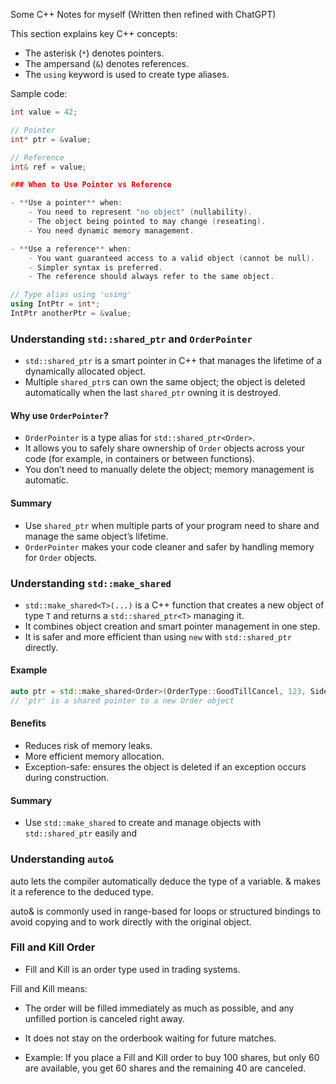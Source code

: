 
Some C++ Notes for myself (Written then refined with ChatGPT)

This section explains key C++ concepts:
- The asterisk (`*`) denotes pointers.
- The ampersand (`&`) denotes references.
- The `using` keyword is used to create type aliases.

Sample code:

```cpp
int value = 42;

// Pointer
int* ptr = &value;

// Reference
int& ref = value;

### When to Use Pointer vs Reference

- **Use a pointer** when:
    - You need to represent "no object" (nullability).
    - The object being pointed to may change (reseating).
    - You need dynamic memory management.

- **Use a reference** when:
    - You want guaranteed access to a valid object (cannot be null).
    - Simpler syntax is preferred.
    - The reference should always refer to the same object.

// Type alias using 'using'
using IntPtr = int*;
IntPtr anotherPtr = &value;
```

### Understanding `std::shared_ptr` and `OrderPointer`

- `std::shared_ptr` is a smart pointer in C++ that manages the lifetime of a dynamically allocated object.
- Multiple `shared_ptr`s can own the same object; the object is deleted automatically when the last `shared_ptr` owning it is destroyed.

#### Why use `OrderPointer`?

- `OrderPointer` is a type alias for `std::shared_ptr<Order>`.
- It allows you to safely share ownership of `Order` objects across your code (for example, in containers or between functions).
- You don’t need to manually delete the object; memory management is automatic.

#### Summary

- Use `shared_ptr` when multiple parts of your program need to share and manage the same object’s lifetime.
- `OrderPointer` makes your code cleaner and safer by handling memory for `Order` objects.

### Understanding `std::make_shared`

- `std::make_shared<T>(...)` is a C++ function that creates a new object of type `T` and returns a `std::shared_ptr<T>` managing it.
- It combines object creation and smart pointer management in one step.
- It is safer and more efficient than using `new` with `std::shared_ptr` directly.

#### Example

```cpp
auto ptr = std::make_shared<Order>(OrderType::GoodTillCancel, 123, Side::Buy, 100, 10);
// 'ptr' is a shared pointer to a new Order object
```

#### Benefits

- Reduces risk of memory leaks.
- More efficient memory allocation.
- Exception-safe: ensures the object is deleted if an exception occurs during construction.

#### Summary

- Use `std::make_shared` to create and manage objects with `std::shared_ptr` easily and

### Understanding `auto&`

auto lets the compiler automatically deduce the type of a variable.
& makes it a reference to the deduced type.

auto& is commonly used in range-based for loops or structured bindings to avoid copying and to work directly with the original object.




### Fill and Kill Order

- Fill and Kill is an order type used in trading systems.

Fill and Kill means:

- The order will be filled immediately as much as possible, and any unfilled portion is canceled right away.

- It does not stay on the orderbook waiting for future matches.

- Example:
If you place a Fill and Kill order to buy 100 shares, but only 60 are available, you get 60 shares and the remaining 40 are canceled.
